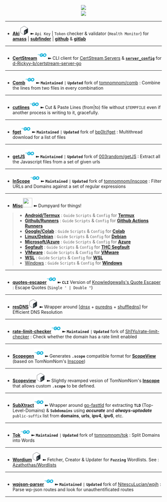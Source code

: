 <p align="center">
    <a href="https://github.com/Azathothas/Arsenal">
        <img src="https://github.com/Azathothas/Utils/assets/58171889/65131a66-f29d-4188-8d70-3953bc9de9d1" width="500"></a>
    <br>
  <img src="https://github.com/Azathothas/Toolpacks/assets/58171889/dbb447ce-19f9-4a3a-8b56-b21eeba470d7" width="200" />
</p>

---
- [**Aki**<img src="https://raw.githubusercontent.com/devicons/devicon/master/icons/bash/bash-original.svg" width="30" height="30">](https://github.com/Azathothas/Arsenal/tree/main/aki) **➼**  `Api Key` | `Token` checker & validator (`Health Monitor`) for [**amass**](https://github.com/owasp-amass/amass/blob/master/doc/user_guide.md#the-configuration-file) | [**subfinder**](https://github.com/projectdiscovery/subfinder#post-installation-instructions) | [**github**](https://github.com/gwen001/github-endpoints) & [**gitlab**](https://github.com/gwen001/gitlab-subdomains)  
---
- [**CertStream**<img src="https://raw.githubusercontent.com/devicons/devicon/master/icons/go/go-original-wordmark.svg" width="30" height="30">](https://github.com/Azathothas/Arsenal/tree/main/certstream) **➼** CLI client for [CertStream Servers](https://github.com/Azathothas/CertStream-Domains) & [**`server_config`**](https://github.com/Azathothas/Arsenal/blob/main/certstream/server_config.yaml) for [d-Rickyy-b/certstream-server-go](https://github.com/d-Rickyy-b/certstream-server-go)
--- 
- [**Comb**<img src="https://raw.githubusercontent.com/devicons/devicon/master/icons/go/go-original-wordmark.svg" width="30" height="30">](https://github.com/Azathothas/Arsenal/tree/main/comb) **➼** **`Maintained`** `|` **`Updated`** fork of [tomnomnom/comb](https://github.com/tomnomnom/hacks/tree/master/comb) : Combine the lines from two files in every combination
---
- [**cutlines**<img src="https://raw.githubusercontent.com/devicons/devicon/master/icons/go/go-original-wordmark.svg" width="30" height="30">](https://github.com/Azathothas/Arsenal/tree/main/cutlines) **➼** Cut & Paste Lines (from|to) file without `$TEMPFILE` even if another process is writing to it, gracefully.
---
- [**fget**<img src="https://raw.githubusercontent.com/devicons/devicon/master/icons/go/go-original-wordmark.svg" width="30" height="30">](https://github.com/Azathothas/Arsenal/tree/main/fget) **➼** **`Maintained`** `|` **`Updated`** fork of [bp0lr/fget](https://github.com/bp0lr/fget) : Multithread download for a list of files
---
- [**getJS**<img src="https://raw.githubusercontent.com/devicons/devicon/master/icons/go/go-original-wordmark.svg" width="30" height="30">](https://github.com/Azathothas/Arsenal/tree/main/getJS) **➼** **`Maintained`** `|` **`Updated`** fork of [003random/getJS](https://github.com/003random/getJS) : Extract all the Javascript files from a set of given urls
---
- [**InScope**<img src="https://raw.githubusercontent.com/devicons/devicon/master/icons/go/go-original-wordmark.svg" width="30" height="30">](https://github.com/Azathothas/Arsenal/tree/main/inscope) **➼** **`Maintained`** `|` **`Updated`** fork of [tomnomnom/inscope](https://github.com/tomnomnom/hacks/tree/master/inscope) : Filter URLs and Domains against a set of regular expressions
---
- [**Misc**<img src="https://user-images.githubusercontent.com/58171889/232438671-1310b71d-f23c-45bf-b741-c2edb8201b51.png" width="30" height="30">](https://github.com/Azathothas/BugGPT-Tools/tree/main/misc) **➼** Dumpyard for things!
> - [**Android/Termux**](https://github.com/Azathothas/Arsenal/tree/main/misc/Android/Termux) : `Guide` `Scripts` & `Config` for [**Termux**](https://github.com/termux/termux-app)
> - [**Github/Runners**](https://github.com/Azathothas/Arsenal/tree/main/misc/Github/Runners) : `Guide` `Scripts` & `Config` for [**Github Actions Runners**](https://github.com/actions/runner-images)
> - [**Google/Colab**](https://github.com/Azathothas/Arsenal/tree/main/misc/Google/Colab) : `Guide` `Scripts` & `Config` for [**Colab**](https://colab.google/)
> - [**Linux/Debian**](https://github.com/Azathothas/Arsenal/tree/main/misc/Linux/Debian) : `Guide` `Scripts` & `Config` for [**Debian**](https://www.debian.org/)
> - [**Microsoft/Azure**](https://github.com/Azathothas/Arsenal/tree/main/misc/Microsoft/Azure) : `Guide` `Scripts` & `Config` for [**Azure**](https://azure.microsoft.com/en-us)
> - [**Segfault**](https://github.com/Azathothas/Arsenal/tree/main/misc/Segfault) : `Guide` `Scripts` & `Config` for [**THC Segfault**](https://www.thc.org/segfault/)
> - [**VMware**](https://github.com/Azathothas/Arsenal/tree/main/misc/VMware) : `Guide` `Scripts` & `Config` for [**VMware**](https://www.vmware.com/)
> - [**WSL**](https://github.com/Azathothas/Arsenal/tree/main/misc/WSL) : `Guide` `Scripts` & `Config` for [**WSL**](https://learn.microsoft.com/en-us/windows/wsl/install)
> - [Windows](https://github.com/Azathothas/Arsenal/tree/main/misc/Windows) : `Guide` `Scripts` & `Config` for [**Windows**](https://learn.microsoft.com/en-us/windows/)
---
- [**quotes-escaper**<img src="https://raw.githubusercontent.com/devicons/devicon/master/icons/go/go-original-wordmark.svg" width="30" height="30">](https://github.com/Azathothas/Arsenal/tree/main/quotes-escaper) **➼** **`CLI`** Version of [Knowledgewalls's Quote Escaper](https://tools.knowledgewalls.com/online-escape-single-or-double-quotes-from-string) : Escape Quotes (`Single ' | Double "`)
---
- [**resDNS**<img src="https://raw.githubusercontent.com/devicons/devicon/master/icons/bash/bash-original.svg" width="30" height="30">](https://github.com/Azathothas/Arsenal/tree/main/resdns) **➼** Wrapper around [[dnsx](https://github.com/projectdiscovery/dnsx) + [puredns](https://github.com/d3mondev/puredns) + [shuffledns](https://github.com/projectdiscovery/shuffledns)] for Efficient DNS Resolution
---
- [**rate-limit-checker**<img src="https://raw.githubusercontent.com/devicons/devicon/master/icons/go/go-original-wordmark.svg" width="30" height="30">](https://github.com/Azathothas/Arsenal/tree/main/rate-limit-checker) **➼** **`Maintained`** `|` **`Updated`** fork of [Sh1Yo/rate-limit-checker](https://github.com/Sh1Yo/rate-limit-checker) : Check whether the domain has a rate limit enabled
---
- [**Scopegen**<img src="https://raw.githubusercontent.com/devicons/devicon/master/icons/go/go-original-wordmark.svg" width="30" height="30">](https://github.com/Azathothas/Arsenal/tree/main/scopegen) **➼** Generates **`.scope`** compatible format for [**ScopeView**](https://github.com/Azathothas/Arsenal/tree/main/scopeview) (based on TomNomNom's [Inscope](https://github.com/tomnomnom/hacks/tree/master/inscope)) 
---
- [**Scopeview**<img src="https://raw.githubusercontent.com/devicons/devicon/master/icons/bash/bash-original.svg" width="30" height="30">](https://github.com/Azathothas/Arsenal/tree/main/scopeview) **➼** Slightly revamped vesion of TomNomNom's [**Inscope**](https://github.com/tomnomnom/hacks/tree/master/inscope) that allows custom **`.scope`** to be defined.
---
- [**SubXtract**<img src="https://raw.githubusercontent.com/devicons/devicon/master/icons/go/go-original-wordmark.svg" width="30" height="30">](https://github.com/Azathothas/Arsenal/tree/main/subxtract) **➼** Wrapper around [go-fasttld](https://github.com/elliotwutingfeng/go-fasttld) for extracting **`TLD`** (Top-Level-Domains) & **`Subdomains`** using ***accurate*** and ***always-uptodate*** `public-suffix` list from **domains**, **urls**, **ipv4**, **ipv6**, etc.
---
- [**Tok**<img src="https://raw.githubusercontent.com/devicons/devicon/master/icons/go/go-original-wordmark.svg" width="30" height="30">](https://github.com/Azathothas/Arsenal/tree/main/tok) **➼** **`Maintained`** `|` **`Updated`** fork of [tomnomnom/tok](https://github.com/tomnomnom/hacks/tree/master/tok) : Split Domains into Words
---
- [**Wordium**<img src="https://raw.githubusercontent.com/devicons/devicon/master/icons/bash/bash-original.svg" width="30" height="30">](https://github.com/Azathothas/Arsenal/tree/main/wordium) **➼** Fetcher, Creator & Updater for **`Fuzzing`** Wordlists. See : [Azathothas/Wordlists](https://github.com/Azathothas/Wordlists)
---
- [**wpjson-parser**<img src="https://raw.githubusercontent.com/devicons/devicon/master/icons/go/go-original-wordmark.svg" width="30" height="30">](https://github.com/Azathothas/Arsenal/tree/main/wpjson-parser) **➼** **`Maintained`** `|` **`Updated`** fork of [NitescuLucian/wpjh](https://github.com/NitescuLucian/hacks/tree/main/wpjh) : Parse wp-json routes and look for unauthentificated routes
---
